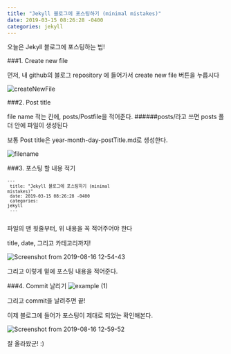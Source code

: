```yaml
---
title: "Jekyll 블로그에 포스팅하기 (minimal mistakes)"
date: 2019-03-15 08:26:28 -0400
categories: jekyll
---
```

오늘은 Jekyll 블로그에 포스팅하는 법!

###1. Create new file

먼저, 내 github의 블로그 repository 에 들어가서 create new file 버튼을 누릅시다

![createNewFile](https://user-images.githubusercontent.com/49894861/63139203-66ebfa80-c018-11e9-93e2-e03fed13b446.png)


###2. Post title

file name 적는 칸에, posts/Postfile을 적어준다.
######posts/라고 쓰면 posts 폴더 안에 파일이 생성된다 

보통 Post title은 year-month-day-postTitle.md로 생성한다.

![filename](https://user-images.githubusercontent.com/49894861/63139414-3a84ae00-c019-11e9-9e05-37f9a9221ab7.png)


###3. 포스팅 할 내용 적기

<code><small>---<br/>
title: "Jekyll 블로그에 포스팅하기 (minimal mistakes)"<br/>
date: 2019-03-15 08:26:28 -0400<br/>
categories: jekyll<br/>
---<br/>
</small></code>


파일의 맨 윗줄부터, 위 내용을 꼭 적어주어야 한다 

title, date, 그리고 카테고리까지!

![Screenshot from 2019-08-16 12-54-43](https://user-images.githubusercontent.com/49894861/63142533-22b32700-c025-11e9-94b8-592a04b49cc7.png)

그리고 이렇게 밑에 포스팅 내용을 적어준다.

###4. Commit 날리기
![example (1)](https://user-images.githubusercontent.com/49894861/63142587-57bf7980-c025-11e9-8b0d-19cbe9310096.png)

그리고 commit을 날려주면 끝!



이제 블로그에 들어가 포스팅이 제대로 되었는 확인해본다. 

![Screenshot from 2019-08-16 12-59-52](https://user-images.githubusercontent.com/49894861/63142701-c997c300-c025-11e9-891b-403fb31dc9e4.png)


잘 올라왔군! :)


